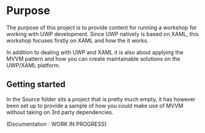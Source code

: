 # Purpose

The purpose of this project is to provide content for running a workshop for working with UWP development. 
Since UWP natively is based on XAML, this workshop focuses firstly on XAML and how the it works.

In addition to dealing with UWP and XAML it is also about applying the MVVM pattern and how you can create
maintainable solutions on the UWP/XAML platform.

## Getting started

In the Source folder sits a project that is pretty much empty, it has however been set up to provide a sample of how you could 
make use of MVVM without taking on 3rd party dependencies.

(Documentation : WORK IN PROGRESS)